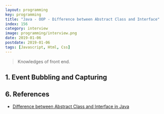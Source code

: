 ```yaml
---
layout: programming
key: programming
title: "Java - OOP - Difference between Abstract Class and Interface"
index: 156
category: interview
image: programming/interview.png
date: 2019-01-06
postdate: 2019-01-06
tags: [Javascript, Html, Css]
---
```


> Knowledges of front end.

## 1. Event Bubbling and Capturing

## 6. References
* [Difference between Abstract Class and Interface in Java](https://www.journaldev.com/1607/difference-between-abstract-class-and-interface-in-java)

